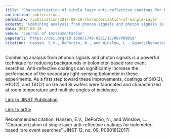 ```yaml
---
title: "Characterization of single layer anti-reflective coatings for bolometer-based rare event searches"
collection: publications
permalink: /publication/2017-09-18-Characterization-of-Single-Layer
excerpt: 'Combining analysis from phonon signals and photon signals is a powerful technique for reducing backgrounds in bolometer-based rare event searches. Anti-reflective coatings can significantly increase the performance of the secondary light-sensing bolometer in these experiments. As a first step toward these improvements, coatings of SiO(2), HfO(2), and TiO(2) on Ge and Si wafers were fabricated and characterized at room temperature and multiple angles of incidence.'
date: 2017-09-18
venue: 'Journal of Instrumentation'
paperurl: 'https://doi.org/10.1088/1748-0221/12/09/P09018'
citation: 'Hansen, E.V., DePorzio, N., and Winslow, L.. &quot;Characterization of single layer anti-reflective coatings for bolometer-based rare event searches&quot; JINST 12, no. 09, P09018(2017)'
---
```

Combining analysis from phonon signals and photon signals is a powerful technique for reducing backgrounds in bolometer-based rare event searches. Anti-reflective coatings can significantly increase the performance of the secondary light-sensing bolometer in these experiments. As a first step toward these improvements, coatings of SiO(2), HfO(2), and TiO(2) on Ge and Si wafers were fabricated and characterized at room temperature and multiple angles of incidence.

[Link to JINST Publication](https://doi.org/10.1088/1748-0221/12/09/P09018)

[Link to arXiv](https://arxiv.org/abs/1609.00720)



Recommended citation: Hansen, E.V., DePorzio, N., and Winslow, L.. "Characterization of single layer anti-reflective coatings for bolometer-based rare event searches" JINST 12, no. 09, P09018(2017)
